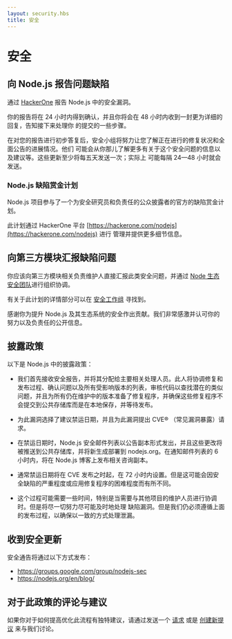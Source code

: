 ```yaml
---
layout: security.hbs
title: 安全
---
```


# 安全

## 向 Node.js 报告问题缺陷

通过 [HackerOne](https://hackerone.com/nodejs) 报告 Node.js 中的安全漏洞。

你的报告将在 24 小时内得到确认，并且你将会在 48 小时内收到一封更为详细的回复，告知接下来处理你
的提交的一些步骤。

在对您的报告进行初步答复后，安全小组将努力让您了解正在进行的修复状况和全面公告的进展情况。他们
可能会从你那儿了解更多有关于这个安全问题的信息以及建议等。这些更新至少将每五天发送一次；实际上
可能每隔 24—48 小时就会发送。

### Node.js 缺陷赏金计划

Node.js 项目参与了一个为安全研究员和负责任的公众披露者的官方的缺陷赏金计划。

此计划通过 HackerOne 平台 [https://hackerone.com/nodejs](https://hackerone.com/nodejs) 进行
管理并提供更多细节信息。

## 向第三方模块汇报缺陷问题

你应该向第三方模块相关负责维护人直接汇报此类安全问题，并通过 [Node 生态安全团队](https://hackerone.com/nodejs-ecosystem)进行组织协调。

有关于此计划的详情部分可以在 [安全工作组](https://github.com/nodejs/security-wg/blob/master/processes/third_party_vuln_process.md) 寻找到。

感谢你为提升 Node.js 及其生态系统的安全作出贡献。我们非常感激并认可你的努力以及负责任的公开信息。

## 披露政策

以下是 Node.js 中的披露政策：

* 我们首先接收安全报告，并将其分配给主要相关处理人员。此人将协调修复和发布过程、确认问题以及所有受影响版本的列表，审核代码以查找潜在的类似问题，并且为所有仍在维护中的版本准备了修复程序，并确保这些修复程序不会提交到公共存储库而是在本地保存，并等待发布。

* 为此漏洞选择了建议禁运日期，并且为此漏洞提出 CVE® （常见漏洞暴露）请求。

* 在禁运日期时，Node.js 安全邮件列表以公告副本形式发出，并且这些更改将被推送到公共存储库，并将新生成部署到 nodejs.org。在通知邮件列表的 6 小时内，将在 Node.js 博客上发布相关咨询副本。

* 通常禁运日期将在 CVE 发布之时起，在 72 小时内设置。但是这可能会因安全缺陷的严重程度或应用修复程序的困难程度而有所不同。

* 这个过程可能需要一些时间，特别是当需要与其他项目的维护人员进行协调时。但是将尽一切努力尽可能及时地处理 缺陷漏洞。但是我们仍必须遵循上面的发布过程，以确保以一致的方式处理泄漏。

## 收到安全更新

安全通告将通过以下方式发布：

* <https://groups.google.com/group/nodejs-sec>
* <https://nodejs.org/en/blog/>

## 对于此政策的评论与建议

如果你对于如何提高优化此流程有独特建议，请通过发送一个 [请求](https://github.com/nodejs/nodejs.org)
或是 [创建新提议](https://github.com/nodejs/security-wg/issues/new) 来与我们讨论。
